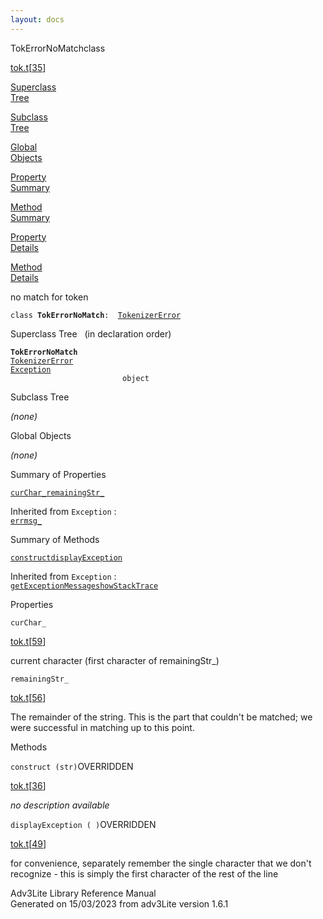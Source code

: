 ```yaml
---
layout: docs
---
```

<span class="title">TokErrorNoMatch</span><span class="type">class</span>

[tok.t](../file/tok.t.html)\[[35](../source/tok.t.html#35)\]

[Superclass  
Tree](#_SuperClassTree_)

[Subclass  
Tree](#_SubClassTree_)

[Global  
Objects](#_ObjectSummary_)

[Property  
Summary](#_PropSummary_)

[Method  
Summary](#_MethodSummary_)

[Property  
Details](#_Properties_)

[Method  
Details](#_Methods_)



no match for token

`class `**`TokErrorNoMatch`**` :   `[`TokenizerError`](../object/TokenizerError.html)



<span id="_SuperClassTree_"></span>



<span class="hdln">Superclass Tree</span>   (in declaration order)



**`TokErrorNoMatch`**  
[`TokenizerError`](../object/TokenizerError.html)  
[`Exception`](../object/Exception.html)  
`                         object`  
<span id="_SubClassTree_"></span>



<span class="hdln">Subclass Tree</span>  



*(none)* <span id="_ObjectSummary_"></span>



<span class="hdln">Global Objects</span>  



*(none)* <span id="_PropSummary_"></span>



<span class="hdln">Summary of Properties</span>  



[`curChar_`](#curChar_)[`remainingStr_`](#remainingStr_)



Inherited from `Exception` :  
[`errmsg_`](../object/Exception.html#errmsg_)

<span id="_MethodSummary_"></span>



<span class="hdln">Summary of Methods</span>  



[`construct`](#construct)[`displayException`](#displayException)



Inherited from `Exception` :  
[`getExceptionMessage`](../object/Exception.html#getExceptionMessage)[`showStackTrace`](../object/Exception.html#showStackTrace)

<span id="_Properties_"></span>



<span class="hdln">Properties</span>  



<span id="curChar_"></span>

`curChar_`

[tok.t](../file/tok.t.html)\[[59](../source/tok.t.html#59)\]



current character (first character of remainingStr\_)



<span id="remainingStr_"></span>

`remainingStr_`

[tok.t](../file/tok.t.html)\[[56](../source/tok.t.html#56)\]



The remainder of the string. This is the part that couldn't be matched;
we were successful in matching up to this point.



<span id="_Methods_"></span>



<span class="hdln">Methods</span>  



<span id="construct"></span>

`construct (str)`<span class="rem">OVERRIDDEN</span>

[tok.t](../file/tok.t.html)\[[36](../source/tok.t.html#36)\]



*no description available*



<span id="displayException"></span>

`displayException ( )`<span class="rem">OVERRIDDEN</span>

[tok.t](../file/tok.t.html)\[[49](../source/tok.t.html#49)\]



for convenience, separately remember the single character that we don't
recognize - this is simply the first character of the rest of the line





Adv3Lite Library Reference Manual  
Generated on 15/03/2023 from adv3Lite version 1.6.1


